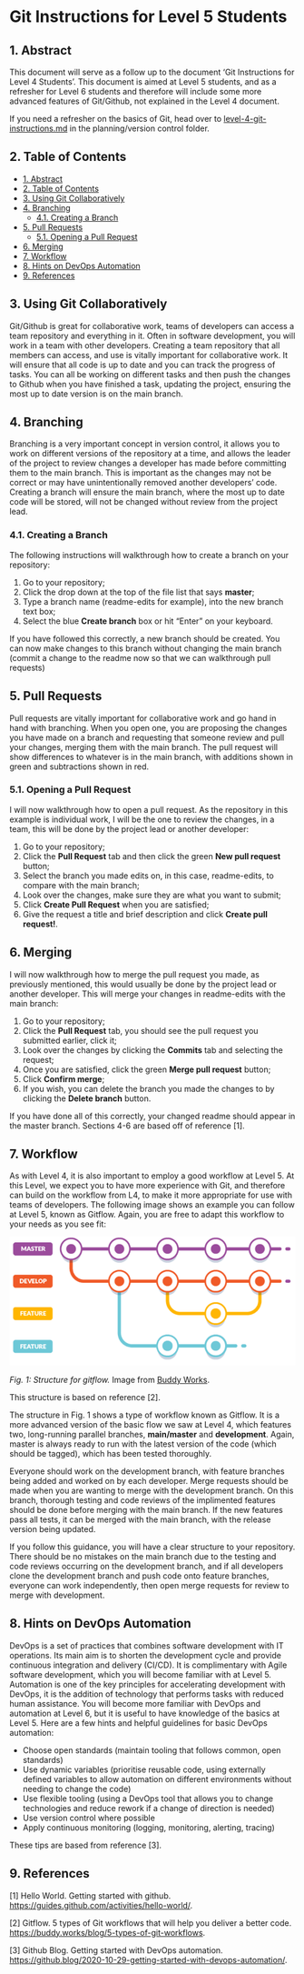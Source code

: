 # Git Instructions for Level 5 Students <!-- omit in toc -->

## 1. Abstract

This document will serve as a follow up to the document ‘Git Instructions for Level 4 Students’. This document is aimed at Level 5 students, and as a refresher for Level 6 students and therefore will include some more advanced features of Git/Github, not explained in the Level 4 document.

If you need a refresher on the basics of Git, head over to [level-4-git-instructions.md](level-4-git-instructions.md) in the planning/version control folder.

## 2. Table of Contents

- [1. Abstract](#1-abstract)
- [2. Table of Contents](#2-table-of-contents)
- [3. Using Git Collaboratively](#3-using-git-collaboratively)
- [4. Branching](#4-branching)
  - [4.1. Creating a Branch](#41-creating-a-branch)
- [5. Pull Requests](#5-pull-requests)
  - [5.1. Opening a Pull Request](#51-opening-a-pull-request)
- [6. Merging](#6-merging)
- [7. Workflow](#7-workflow)
- [8. Hints on DevOps Automation](#8-hints-on-devops-automation)
- [9. References](#9-references)

## 3. Using Git Collaboratively

Git/Github is great for collaborative work, teams of developers can access a team repository and everything in it. Often in software development, you will work in a team with other developers. Creating a team repository that all members can access, and use is vitally important for collaborative work. It will ensure that all code is up to date and you can track the progress of tasks. You can all be working on different tasks and then push the changes to Github when you have finished a task, updating the project, ensuring the most up to date version is on the main branch.

## 4. Branching

Branching is a very important concept in version control, it allows you to work on different versions of the repository at a time, and allows the leader of the project to review changes a developer has made before committing them to the main branch. This is important as the changes may not be correct or may have unintentionally removed another developers’ code. Creating a branch will ensure the main branch, where the most up to date code will be stored, will not be changed without review from the project lead.

### 4.1. Creating a Branch

The following instructions will walkthrough how to create a branch on your repository:

1. Go to your repository;
2. Click the drop down at the top of the file list that says **master**;
3. Type a branch name (readme-edits for example), into the new branch text box;
4. Select the blue **Create branch** box or hit “Enter” on your keyboard.

If you have followed this correctly, a new branch should be created. You can now make changes to this branch without changing the main branch (commit a change to the readme now so that we can walkthrough pull requests)

## 5. Pull Requests

Pull requests are vitally important for collaborative work and go hand in hand with branching. When you open one, you are proposing the changes you have made on a branch and requesting that someone review and pull your changes, merging them with the main branch. The pull request will show differences to whatever is in the main branch, with additions shown in green and subtractions shown in red.

### 5.1. Opening a Pull Request

I will now walkthrough how to open a pull request. As the repository in this example is individual work, I will be the one to review the changes, in a team, this will be done by the project lead or another developer:

1. Go to your repository;
2. Click the **Pull Request** tab and then click the green **New pull request** button;
3. Select the branch you made edits on, in this case, readme-edits, to compare with the main branch;
4. Look over the changes, make sure they are what you want to submit;
5. Click **Create Pull Request** when you are satisfied;
6. Give the request a title and brief description and click **Create pull request!**.

## 6. Merging

I will now walkthrough how to merge the pull request you made, as previously mentioned, this would usually be done by the project lead or another developer. This will merge your changes in readme-edits with the main branch:

1. Go to your repository;
2. Click the **Pull Request** tab, you should see the pull request you submitted earlier, click it;
3. Look over the changes by clicking the **Commits** tab and selecting the request;
4. Once you are satisfied, click the green **Merge pull request** button;
5. Click **Confirm merge**;
6. If you wish, you can delete the branch you made the changes to by clicking the **Delete branch** button.

If you have done all of this correctly, your changed readme should appear in the master branch. Sections 4-6 are based off of reference [1].

## 7. Workflow

As with Level 4, it is also important to employ a good workflow at Level 5. At this Level, we expect you to have more experience with Git, and therefore can build on the workflow from L4, to make it more appropriate for use with teams of developers. The following image shows an example you can follow at Level 5, known as Gitflow. Again, you are free to adapt this workflow to your needs as you see fit:

![Gitflow. By Buddy Works](images/Gitflow.PNG)

*Fig. 1: Structure for gitflow.*
Image from [Buddy Works](https://buddy.works/blog/5-types-of-git-workflows).

This structure is based on reference [2].

The structure in Fig. 1 shows a type of workflow known as Gitflow. It is a more advanced version of the basic flow we saw at Level 4, which features two, long-running parallel branches, **main/master** and **development**. Again, master is always ready to run with the latest version of the code (which should be tagged), which has been tested thoroughly.

Everyone should work on the development branch, with feature branches being added and worked on by each developer. Merge requests should be made when you are wanting to merge with the development branch. On this branch, thorough testing and code reviews of the implimented features should be done before merging with the main branch. If the new features pass all tests, it can be merged with the main branch, with the release version being updated.

If you follow this guidance, you will have a clear structure to your repository. There should be no mistakes on the main branch due to the testing and code reviews occurring on the development branch, and if all developers clone the development branch and push code onto feature branches, everyone can work independently, then open merge requests for review to merge with development.

## 8. Hints on DevOps Automation

DevOps is a set of practices that combines software development with IT operations. Its main aim is to shorten the development cycle and provide continuous integration and delivery (CI/CD). It is complimentary with Agile software development, which you will become familiar with at Level 5.
Automation is one of the key principles for accelerating development with DevOps, it is the addition of technology that performs tasks with reduced human assistance. You will become more familiar with DevOps and automation at Level 6, but it is useful to have knowledge of the basics at Level 5. Here are a few hints and helpful guidelines for basic DevOps automation:

- Choose open standards (maintain tooling that follows common, open standards)
- Use dynamic variables (prioritise reusable code, using externally defined variables to allow automation on different environments without needing to change the code)
- Use flexible tooling (using a DevOps tool that allows you to change technologies and reduce rework if a change of direction is needed)
- Use version control where possible
- Apply continuous monitoring (logging, monitoring, alerting, tracing)

These tips are based from reference [3].

## 9. References

[1] Hello World. Getting started with github. <https://guides.github.com/activities/hello-world/>.

[2] Gitflow. 5 types of Git workflows that will help you deliver a better code. <https://buddy.works/blog/5-types-of-git-workflows>.

[3] Github Blog. Getting started with DevOps automation. <https://github.blog/2020-10-29-getting-started-with-devops-automation/>.
